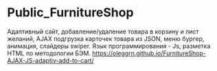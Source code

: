 # Public_FurnitureShop
Адаптивный сайт, добавление/удаление товара в корзину и лист желаний, AJAX подгрузка карточек товара из JSON, меню бургер, анимация, слайдеры swiper. Язык программирования - Js, разметка HTML по методологии БЭМ.
 https://oleggrn.github.io/FurnitureShop-AJAX-JS-adaptiv-add-to-cart/
